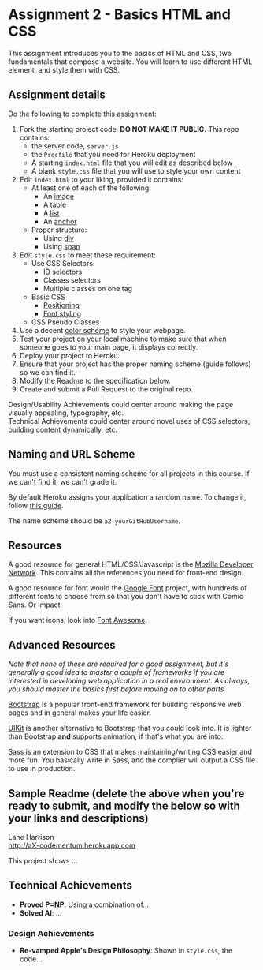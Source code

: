 Assignment 2 - Basics HTML and CSS
===

This assignment introduces you to the basics of HTML and CSS, two fundamentals that compose a website. 
You will learn to use different HTML element, and style them with CSS.

Assignment details
---

Do the following to complete this assignment:

1. Fork the starting project code. **DO NOT MAKE IT PUBLIC.** This repo contains:
    * the server code, `server.js`
    * the `Procfile` that you need for Heroku deployment
    * A starting `index.html` file that you will edit as described below
    * A blank `style.css` file that you will use to style your own content
2. Edit `index.html` to your liking, provided it contains:
    * At least one of each of the following:
        * An [image](https://developer.mozilla.org/en-US/docs/Web/HTML/Element/img)
        * A [table](https://developer.mozilla.org/en-US/docs/Web/HTML/Element/table)
        * A [list](https://developer.mozilla.org/en-US/docs/Web/HTML/Element/li)
        * An [anchor](https://developer.mozilla.org/en-US/docs/Web/HTML/Element/a)
    * Proper structure: 
        * Using [div](https://developer.mozilla.org/en-US/docs/Web/HTML/Element/div)
        * Using [span](https://developer.mozilla.org/en-US/docs/Web/HTML/Element/span)
3. Edit `style.css` to meet these requirement:
    * Use CSS Selectors:
        * ID selectors
        * Classes selectors 
        * Multiple classes on one tag
    * Basic CSS 
        * [Positioning](https://developer.mozilla.org/en-US/docs/Web/CSS/position)
        * [Font styling](https://developer.mozilla.org/en-US/docs/Web/CSS/font-style)
    * CSS Pseudo Classes
4. Use a decent [color scheme](https://color.adobe.com/create/color-wheel/) to style your webpage.
5. Test your project on your local machine to make sure that when someone goes to your main page, it displays correctly.
6. Deploy your project to Heroku.
7. Ensure that your project has the proper naming scheme (guide follows) so we can find it.
8. Modify the Readme to the specification below.
9. Create and submit a Pull Request to the original repo.

Design/Usability Achievements could center around making the page visually appealing, typography, etc.   
Technical Achievements could center around novel uses of CSS selectors, building content dynamically, etc.

Naming and URL Scheme
---

You must use a consistent naming scheme for all projects in this course.
If we can't find it, we can't grade it.

By default Heroku assigns your application a random name.
To change it, follow [this guide](https://devcenter.heroku.com/articles/renaming-apps).

The name scheme should be `a2-yourGitHubUsername`.

Resources
---

A good resource for general HTML/CSS/Javascript is the [Mozilla Developer Network](https://developer.mozilla.org/en-US/). This contains all the references you need for front-end design.

A good resource for font would the [Google Font](https://fonts.google.com/) project, with hundreds of different fonts to choose from so that you don't have to stick with Comic Sans. Or Impact.

If you want icons, look into [Font Awesome](http://fontawesome.io/).

Advanced Resources
---
*Note that none of these are required for a good assignment, but it's generally a good idea to master a couple of frameworks if you are interested in developing web application in a real environment. As always, you should master the basics first before moving on to other parts*

[Bootstrap](http://getbootstrap.com/) is a popular front-end framework for building responsive web pages and in general makes your life easier. 

[UIKit](https://getuikit.com/) is another alternative to Bootstrap that you could look into. It is lighter than Bootstrap __and__ supports animation, if that's what you are into. 

[Sass](http://sass-lang.com/) is an extension to CSS that makes maintaining/writing CSS easier and more fun. You basically write in Sass, and the complier will output a CSS file to use in production. 

Sample Readme (delete the above when you're ready to submit, and modify the below so with your links and descriptions)
---

Lane Harrison  
http://aX-codementum.herokuapp.com

This project shows ...

## Technical Achievements
- **Proved P=NP**: Using a combination of...
- **Solved AI**: ...

### Design Achievements
- **Re-vamped Apple's Design Philosophy**: Shown in `style.css`, the code...


